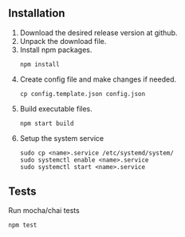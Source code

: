 # <name>
## Installation
1. Download the desired release version at github.
1. Unpack the download file.
1. Install npm packages.
    ```
    npm install
    ```
1. Create config file and make changes if needed.
    ```
    cp config.template.json config.json
    ```
1. Build executable files.
    ```
    npm start build
    ```
1. Setup the system service
    ```
    sudo cp <name>.service /etc/systemd/system/
    sudo systemctl enable <name>.service
    sudo systemctl start <name>.service
    ```
## Tests
Run mocha/chai tests
```
npm test
```